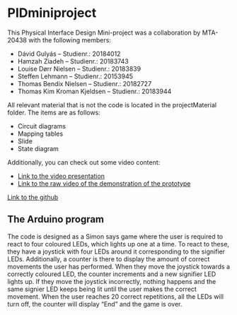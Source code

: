 # PIDminiproject

This Physical Interface Design Mini-project was a collaboration by MTA-20438 with the following members: 
- Dávid Gulyás 				          – Studienr.: 20184012
- Hamzah Ziadeh			            – Studienr.: 20183743
- Louise Dørr Nielsen 			    – Studienr.: 20183839
- Steffen Lehmann			          – Studienr.: 20153945
- Thomas Bendix Nielsen 		    – Studienr.: 20182727
- Thomas Kim Kroman Kjeldsen    – Studienr.: 20183944


All relevant material that is not the code is located in the projectMaterial folder. The items are as follows: 
- Circuit diagrams 
- Mapping tables
- Slide
- State diagram

Additionally, you can check out some video content:
- [Link to the video presentation](https://youtu.be/XCKGmWt0xH0)
- [Link to the raw video of the demonstration of the prototype](https://www.youtube.com/watch?v=KwtzAa93t0E)


[Link to the github](https://github.com/LouiseDoorr/MTA20438_PID_miniproject)

The Arduino program
---------------
The code is designed as a Simon says game where the user is required to react to four coloured LEDs, which lights up one at a time. To react to these, they have a joystick with four LEDs around it corresponding to the signifier LEDs. Additionally, a counter is there to display the amount of correct movements the user has performed. When they move the joystick towards a correctly coloured LED, the counter increments and a new signifier LED lights up. If they move the joystick incorrectly, nothing happens and the same signier LED keeps being lit until the user makes the correct movement.
When the user reaches 20 correct repetitions, all the LEDs will turn off, the counter will display “End” and the game is over.

